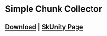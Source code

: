 # Simple Chunk Collector

## [Download]() | [SkUnity Page](https://forums.skunity.com/resources/simple-chunk-collector.1605/)